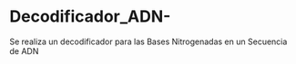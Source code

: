 # Decodificador_ADN-
Se realiza un decodificador para las Bases Nitrogenadas en un Secuencia de ADN
